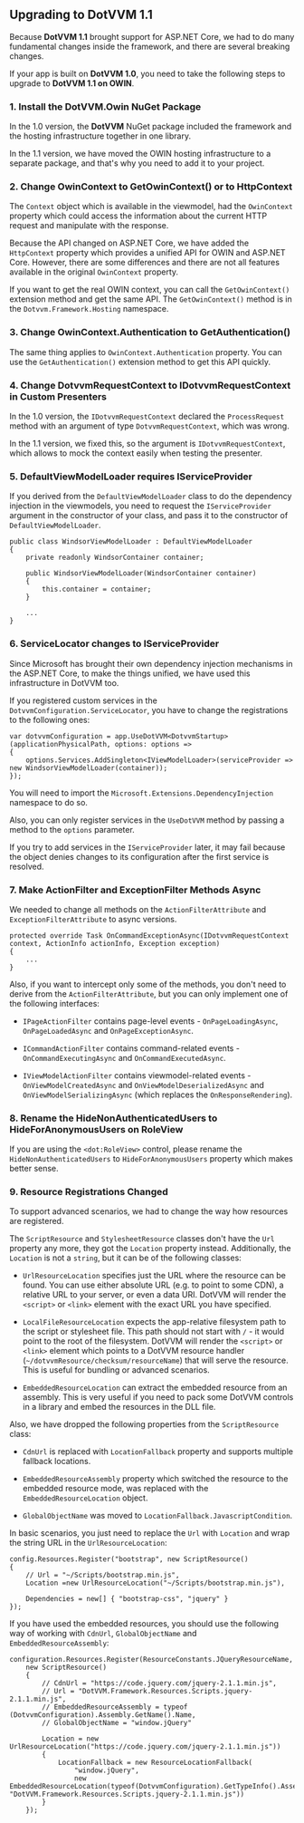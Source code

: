 ## Upgrading to DotVVM 1.1

Because **DotVVM 1.1** brought support for ASP.NET Core, we had to do many fundamental changes inside the framework, and there are several breaking changes.

If your app is built on **DotVVM 1.0**, you need to take the following steps to upgrade to **DotVVM 1.1 on OWIN**.



### 1. Install the DotVVM.Owin NuGet Package

In the 1.0 version, the **DotVVM** NuGet package included the framework and the hosting infrastructure together in one library.

In the 1.1 version, we have moved the OWIN hosting infrastructure to a separate package, and that's why you need to add it to your project.



### 2. Change OwinContext to GetOwinContext() or to HttpContext

The `Context` object which is available in the viewmodel, had the `OwinContext` property which could access the information about the current HTTP request
and manipulate with the response.

Because the API changed on ASP.NET Core, we have added the `HttpContext` property which provides a unified API for OWIN and ASP.NET Core. 
However, there are some differences and there are not all features available in the original `OwinContext` property.

If you want to get the real OWIN context, you can call the `GetOwinContext()` extension method and get the same API. The `GetOwinContext()` method is
in the `Dotvvm.Framework.Hosting` namespace.



### 3. Change OwinContext.Authentication to GetAuthentication()

The same thing applies to `OwinContext.Authentication` property. You can use the `GetAuthentication()` extension method to get this API quickly.



### 4. Change DotvvmRequestContext to IDotvvmRequestContext in Custom Presenters

In the 1.0 version, the `IDotvvmRequestContext` declared the `ProcessRequest` method with an argument of type `DotvvmRequestContext`, which was wrong.

In the 1.1 version, we fixed this, so the argument is `IDotvvmRequestContext`, which allows to mock the context easily when testing the presenter.


### 5. DefaultViewModelLoader requires IServiceProvider

If you derived from the `DefaultViewModelLoader` class to do the dependency injection in the viewmodels, you need to request the `IServiceProvider` argument
in the constructor of your class, and pass it to the constructor of `DefaultViewModelLoader`. 

```CSHARP
public class WindsorViewModelLoader : DefaultViewModelLoader
{
    private readonly WindsorContainer container;

    public WindsorViewModelLoader(WindsorContainer container)
    {
        this.container = container;
    }

    ...
}
```


### 6. ServiceLocator changes to IServiceProvider

Since Microsoft has brought their own dependency injection mechanisms in the ASP.NET Core, to make the things unified, we have used this infrastructure 
in DotVVM too.

If you registered custom services in the `DotvvmConfiguration.ServiceLocator`, you have to change the registrations to the following ones:

```CSHARP
var dotvvmConfiguration = app.UseDotVVM<DotvvmStartup>(applicationPhysicalPath, options: options =>
{
    options.Services.AddSingleton<IViewModelLoader>(serviceProvider => new WindsorViewModelLoader(container));
});
```

You will need to import the `Microsoft.Extensions.DependencyInjection` namespace to do so.

Also, you can only register services in the `UseDotVVM` method by passing a method to the `options` parameter. 

If you try to add services in the `IServiceProvider` later, it may fail because the object denies changes to its configuration after the first service is resolved.



### 7. Make ActionFilter and ExceptionFilter Methods Async

We needed to change all methods on the `ActionFilterAttribute` and `ExceptionFilterAttribute` to async versions. 

```CSHARP
protected override Task OnCommandExceptionAsync(IDotvvmRequestContext context, ActionInfo actionInfo, Exception exception) 
{
    ...
}
```

Also, if you want to intercept only some of the methods, you don't need to derive from the `ActionFilterAttribute`, but you can only implement one of the 
following interfaces:

* `IPageActionFilter` contains page-level events - `OnPageLoadingAsync`, `OnPageLoadedAsync` and `OnPageExceptionAsync`. 

* `ICommandActionFilter` contains command-related events - `OnCommandExecutingAsync` and `OnCommandExecutedAsync`.

* `IViewModelActionFilter` contains viewmodel-related events - `OnViewModelCreatedAsync` and `OnViewModelDeserializedAsync` and `OnViewModelSerializingAsync` (which replaces the `OnResponseRendering`).


### 8. Rename the HideNonAuthenticatedUsers to HideForAnonymousUsers on RoleView

If you are using the `<dot:RoleView>` control, please rename the `HideNonAuthenticatedUsers` to `HideForAnonymousUsers` property which makes better sense.


### 9. Resource Registrations Changed

To support advanced scenarios, we had to change the way how resources are registered.

The `ScriptResource` and `StylesheetResource` classes don't have the `Url` property any more, they got the `Location` property instead. Additionally, the `Location` is not a `string`, but it can be of the following classes:

* `UrlResourceLocation` specifies just the URL where the resource can be found. You can use either absolute URL (e.g. to point to some CDN), a relative URL to your server, or even a data URI. DotVVM will render the `<script>` or `<link>` element with the exact URL you have specified.

* `LocalFileResourceLocation` expects the app-relative filesystem path to the script or stylesheet file. This path should not start with `/` - it would point to the root of the filesystem. DotVVM will render the `<script>` or `<link>` element which points to a DotVVM resource handler (`~/dotvvmResource/checksum/resourceName`) that will serve the resource. This is useful for bundling or advanced scenarios.

* `EmbeddedResourceLocation` can extract the embedded resource from an assembly. This is very useful if you need to pack some DotVVM controls in a library and embed the resources in the DLL file.

Also, we have dropped the following properties from the `ScriptResource` class:

* `CdnUrl` is replaced with `LocationFallback` property and supports multiple fallback locations.

* `EmbeddedResourceAssembly` property which switched the resource to the embedded resource mode, was replaced with the `EmbeddedResourceLocation` object.

* `GlobalObjectName` was moved to `LocationFallback.JavascriptCondition`.

In basic scenarios, you just need to replace the `Url` with `Location` and wrap the string URL in the `UrlResourceLocation`:

```CSHARP
config.Resources.Register("bootstrap", new ScriptResource()
{
    // Url = "~/Scripts/bootstrap.min.js",
    Location =new UrlResourceLocation("~/Scripts/bootstrap.min.js"),
    
    Dependencies = new[] { "bootstrap-css", "jquery" }
});
```

If you have used the embedded resources, you should use the following way of working with `CdnUrl`, `GlobalObjectName` and `EmbeddedResourceAssembly`:

```CSHARP
configuration.Resources.Register(ResourceConstants.JQueryResourceName,
    new ScriptResource()
    {
        // CdnUrl = "https://code.jquery.com/jquery-2.1.1.min.js",
        // Url = "DotVVM.Framework.Resources.Scripts.jquery-2.1.1.min.js",
        // EmbeddedResourceAssembly = typeof (DotvvmConfiguration).Assembly.GetName().Name,
        // GlobalObjectName = "window.jQuery"

        Location = new UrlResourceLocation("https://code.jquery.com/jquery-2.1.1.min.js"))
        {
            LocationFallback = new ResourceLocationFallback(
                "window.jQuery",
                new EmbeddedResourceLocation(typeof(DotvvmConfiguration).GetTypeInfo().Assembly, "DotVVM.Framework.Resources.Scripts.jquery-2.1.1.min.js"))
        }
    });
```